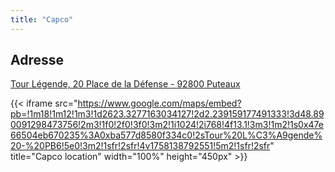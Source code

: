 ```yaml
---
title: "Capco"
---
```


## Adresse

[Tour Légende, 20 Place de la Défense - 92800 Puteaux](https://maps.app.goo.gl/U2e1ZK3JdccWNkHU6)

{{< iframe src="https://www.google.com/maps/embed?pb=!1m18!1m12!1m3!1d2623.3277163034127!2d2.239159177491333!3d48.890091298473756!2m3!1f0!2f0!3f0!3m2!1i1024!2i768!4f13.1!3m3!1m2!1s0x47e66504eb670235%3A0xba577d8580f334c0!2sTour%20L%C3%A9gende%20-%20PB6!5e0!3m2!1sfr!2sfr!4v1758138792551!5m2!1sfr!2sfr" title="Capco location" width="100%" height="450px" >}}
